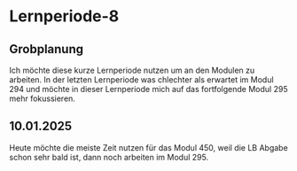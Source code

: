 # Lernperiode-8

## Grobplanung
Ich möchte diese kurze Lernperiode nutzen um an den Modulen zu arbeiten. In der letzten Lernperiode was chlechter als erwartet im Modul 294 und möchte in dieser Lernperiode mich auf das fortfolgende Modul 295 mehr fokussieren.

## 10.01.2025
Heute möchte die meiste Zeit nutzen für das Modul 450, weil die LB Abgabe schon sehr bald ist, dann noch arbeiten im Modul 295.
